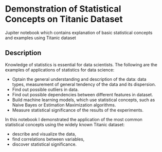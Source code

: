 # Demonstration of Statistical Concepts on Titanic Dataset
Jupiter notebook which contains explanation of basic statistical concepts and examples using Titanic dataset

## Description
Knowledge of statistics is essential for data scientists. The following are the examples of applications of statistics for data science:
* Optain the general understanding and description of the data: data types, measurement of general tendency of the data and its dispersion.
* Find out possible outliers in data.
* Find out possible dependencies between different features in dataset.
* Build machine learning models, which use statistical concepts, such as Naive Bayes or Estimation Maximization algorithms.
* Measure statistical significance of the results of the experiments.

In this notebook I demonstrated the application of the most common statistical concepts using the widely known Titanic dataset:
* describe and visualize the data,
* find correlations between variables,
* discover statistical significance.




